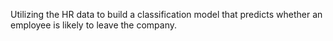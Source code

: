 Utilizing the HR data to build a classification model that predicts whether an employee is
likely to leave the company.
